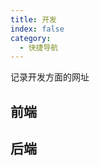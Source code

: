 ```yaml
---
title: 开发
index: false
category:
  - 快捷导航
---
```


记录开发方面的网址
<!-- more -->

## 前端

<div class="vp-card-container">
  <VPCard
    title="Vue"
    desc="易学易用，性能出色，适用场景丰富的 Web 前端框架。"
    logo="https://cn.vuejs.org/logo.svg"
    link="https://cn.vuejs.org"
  />
  <VPCard
    title="Nodejs"
    desc="Node.js 是一个基于 Chrome V8 引擎的 JavaScript 运行环境。Node.js 使用了一个事件驱动、非阻塞式 I/O 的模型，使其轻量又高效。Node.js 的包管理器 npm，是全球最大的开源库生态系统。"
    logo="https://img.nodejs.cn/favicon.png"
    link="https://nodejs.cn"
  />
  <VPCard
    title="ElementUI"
    desc="Vue页面开发脚手架"
    logo="https://element-plus.org/images/element-plus-logo-small.svg"
    link="https://element-plus.org/zh-CN/#/zh-CN"
  />
  <VPCard
    title="EleAdmin"
    desc="通用型后台管理模板，界面美观、开箱即用"
    logo="https://eleadmin.com/assets/images/logo.svg"
    link="https://eleadmin.com"
  />
  <VPCard
    title="Ant Design"
    desc="助力设计开发者「更灵活」地搭建出「更美」的产品，让用户「快乐工作」"
    logo="https://gw.alipayobjects.com/zos/rmsportal/KDpgvguMpGfqaHPjicRK.svg"
    link="https://ant-design.antgroup.com/index-cn"
  />
  <VPCard
    title="Layui"
    desc="一套开源免费的 Web UI 组件库。采用自身极简的轻量级模块化规范，并遵循原生 HTML/CSS/JS 的开发模式，极易上手，开箱即用。非常适合网页界面的快速构建。"
    logo="https://res.layui.dev/static/images/layui/logo.png"
    link="https://layui.dev"
  />
  <VPCard
    title="Vben Admin"
    desc="Vben Admin & 企业级管理系统框架"
    logo="https://unpkg.com/@vbenjs/static-source@0.1.7/source/logo-v1.webp"
    link="https://doc.vben.pro"
  />
  <VPCard
    title="ECharts"
    desc="一款基于JavaScript的数据可视化图表库，提供直观，生动，可交互，可个性化定制的数据可视化图表。"
    logo="https://echarts.js.cn/zh/images/favicon.png"
    link="https://echarts.js.cn/zh/index.html"
  />
  <VPCard
    title="uni-app"
    desc="用 Vue.js 开发所有前端应用的框架，开发者编写一套代码，可发布到iOS、Android、Web（响应式）、以及各种小程序（微信/支付宝/百度/头条/飞书/QQ/快手/钉钉/淘宝）、快应用等多个平台"
    logo="https://qiniu-web-assets.dcloud.net.cn/unidoc/zh/icon.png"
    link="https://uniapp.dcloud.net.cn"
  />
  <VPCard
    title="uView"
    desc="是uni-app生态最优秀的UI框架，全面的组件和便捷的工具会让您信手拈来，如鱼得水"
    logo="https://v1.uviewui.com/common/logo.png"
    link="https://uviewui.com"
  />
  <VPCard
    title="wangEditor"
    desc="开源 Web 富文本编辑器，开箱即用，配置简单"
    logo="https://www.wangeditor.com/image/logo.png"
    link="https://www.wangeditor.com"
  />
  <VPCard
    title="Animate.css"
    desc="Animate.css is a library of ready-to-use, cross-browser animations for you to use in your projects. Great for emphasis, home pages, sliders, and attention-guiding hints."
    logo="https://animate.style/img/favicon.ico"
    link="https://animate.style"
  />
  <VPCard
    title="VuePress"
    desc="Vue 驱动的静态网站生成器"
    logo="https://vuepress.vuejs.org/images/hero.png"
    link="https://vuepress.vuejs.org/zh/"
  />
  <VPCard
    title="Theme Hope"
    desc="一个具有强大功能的 vuepress 主题"
    logo="https://theme-hope-assets.vuejs.press/logo.svg"
    link="https://theme-hope.vuejs.press/zh/"
  />
</div>

## 后端

<div class="vp-card-container">
  <VPCard
    title="Spring"
    desc="Level up your Java code and explore what Spring can do for you."
    logo="https://spring.io/icons/icon-144x144.png"
    link="https://spring.io/"
  />
  <VPCard
    title="Spring中文网"
    desc="spring中文网为开发者提供 spring、spring-boot、spring-data、spring-security、spring-cloud 等框架的官方中文文档以及前沿新闻资讯和优质的技术教程。"
    logo="https://springdoc.cn/favicon.ico"
    link="https://springdoc.cn/"
  />
  <VPCard
    title="Spring Cloud中文网"
    desc="Spring Cloud官方文档中文版"
    logo="https://www.springcloud.cc/images/favicon.png"
    link="https://www.springcloud.cc/"
  />
  <VPCard
    title="MySQL"
    desc="MySQL数据库"
    logo="https://labs.mysql.com/common/logos/mysql-logo.svg"
    link="https://www.mysql.com/"
  />
  <VPCard
    title="PostgreSQL"
    desc="The official site for PostgreSQL, the world's most advanced open source database"
    logo="https://www.postgresql.org/media/img/about/press/elephant.png"
    link="https://www.postgresql.org/"
  />
  <VPCard
    title="Oracle"
    desc="Oracle offers a comprehensive and fully integrated stack of cloud applications and cloud platform services."
    logo="https://www.oracle.com/favicon.ico"
    link="https://www.oracle.com/"
  />
  <VPCard
    title="Nginx"
    desc="一款 HTTP Web 服务器, 反向代理, 内容缓存, 负载均衡器, TCP/UDP 代理服务器,和邮件代理服务器"
    logo="https://nginx.p2hp.com/img/njs_logo.svg"
    link="https://nginx.p2hp.com/index.html"
  />
  <VPCard
    title="Tomcat"
    desc="The Apache Tomcat® software is an open source implementation of the Jakarta Servlet, Jakarta Pages, Jakarta Expression Language, Jakarta WebSocket, Jakarta Annotations and Jakarta Authentication specifications. These specifications are part of the Jakarta EE platform."
    logo="https://tomcat.p2hp.com/res/images/tomcat.png"
    link="https://tomcat.p2hp.com/"
  />
  <VPCard
    title="Redis"
    desc="Redis是一个开源（BSD许可），内存存储的数据结构服务器，可用作数据库，高速缓存和消息队列代理。"
    logo="https://www.redis.net.cn/Application/Home/View/Public/img/icon.png"
    link="https://www.redis.net.cn/"
  />
  <VPCard
    title="Redisson"
    desc="Valkey & Redis Java Client Real-Time Data Platform"
    logo="https://cdn.redisson.org/assets/img/favicons/favicon.ico"
    link="https://redisson.org/ "
  />
  <VPCard
    title="Maven"
    desc="Apache Maven 是一个软件项目管理和理解工具。基于项目对象模型 (POM) 的概念，Maven 可以通过中央信息来管理项目的构建、报告和文档."
    logo="https://maven.p2hp.com/images/maven-logo-black-on-white.png"
    link="https://maven.p2hp.com/"
  />
  <VPCard
    title="Nacos"
    desc="Nacos 提供动态服务发现、配置和管理，助力用户在私有云、混合云、公有云等环境中快速构建和交付微服务平台，提升业务复用和创新交付速度，为用户赢得市场竞争力。"
    logo="https://nacos.io/favicon.ico"
    link="https://nacos.io/"
  />
  <VPCard
    title="Dubbo"
    desc="Apache Dubbo 官网"
    logo="https://cn.dubbo.apache.org/imgs/nav_logo2.png"
    link="https://cn.dubbo.apache.org/zh-cn/"
  />
  <VPCard
    title="Seata"
    desc="Apache Seata(incubating) 是一款开源的分布式事务解决方案，致力于在微服务架构下提供高性能和简单易用的分布式事务服务。"
    logo="https://seata.apache.org/zh-cn/img/seata_logo_small.jpeg"
    link="https://seata.apache.org/zh-cn/"
  />
  <VPCard
    title="Sentinel"
    desc="面向分布式、多语言异构化服务架构的流量治理组件"
    logo="https://sentinelguard.io/img/sentinel.ico"
    link="https://sentinelguard.io/zh-cn/"
  />
  <VPCard
    title="RocketMQ"
    desc="Apache RocketMQ是一款云原生的统一消息引擎，能够同时支持“消息、事件、流”一体化场景，也能支持物联网场景，实现端云一体化。"
    logo="https://rocketmq.io/img/favicon.ico"
    link="https://rocketmq.io/"
  />
  <VPCard
    title="Kafka"
    desc="Apache Kafka 是一个开源分布式事件流平台，已被数千家公司用于高性能数据管道、流分析、数据集成和关键任务应用程序."
    logo="https://kafka.p2hp.com/logos/kafka_logo--simple.png"
    link="https://kafka.p2hp.com/"
  />
  <VPCard
    title="Zookeeper"
    desc="Apache ZooKeeper is an effort to develop and maintain an open-source server which enables highly reliable distributed coordination."
    logo="https://zookeeper.apache.org/images/zookeeper_small.gif"
    link="https://zookeeper.apache.org/"
  />
  <VPCard
    title="Elasticsearch"
    desc="Elasticsearch 是一个开源的分布式 RESTful 搜索和分析引擎、可扩展的数据存储和向量数据库，能够解决不断涌现出的各种用例。"
    logo="https://www.elastic.co/favicon.ico"
    link="https://www.elastic.co/cn/elasticsearch"
  />
  <VPCard
    title="Activiti"
    desc="Helping businesses solve automation challenges in distributed, highly-scalable and cost effective infrastructures."
    logo="https://www.activiti.org/favicon.ico"
    link="https://www.activiti.org/"
  />
  <VPCard
    title="MyBatis"
    desc="MyBatis 是一款优秀的持久层框架，它支持自定义 SQL、存储过程以及高级映射"
    logo="https://mybatis.org/images/mybatis-logo.png"
    link="https://mybatis.p2hp.com/"
  />
  <VPCard
    title="MyBatis-Plus"
    desc="为简化开发而生"
    logo="https://mybatis.plus/favicon.ico"
    link="https://mybatis.plus/"
  />
  <VPCard
    title="Apache POI"
    desc="Apache POI™ - the Java API for Microsoft Documents"
    logo="https://poi.apache.org/images/favicon.ico"
    link="https://poi.apache.org/"
  />
  <VPCard
    title="XXL-JOB"
    desc="XXL-JOB是一个轻量级分布式任务调度平台，其核心设计目标是开发迅速、学习简单、轻量级、易扩展。现已开放源代码并接入多家公司线上产品线，开箱即用。"
    logo="https://www.xuxueli.com/doc/static/xxl-job/images/xxl-logo.jpg"
    link="https://www.xuxueli.com/xxl-job/"
  />
  <VPCard
    title="Poi-tl"
    desc="word模板引擎"
    logo="http://deepoove.com/favicon.ico"
    link="https://deepoove.com/poi-tl/"
  />
  <VPCard
    title="Hutool"
    desc="Hutool是一个功能丰富且易用的Java工具库，封装的工具涵盖了字符串、数字、集合、编码、日期、文件、IO、加密、数据库JDBC、JSON、HTTP客户端等一系列操作。"
    logo="https://www.hutool.cn/favicon.ico"
    link="https://www.hutool.cn/"
  />
  <VPCard
    title="ONLYOFFICE"
    desc="ONLYOFFICE是一个在线办公套件，是集合管理文档、项目、团队和客户关系等多种功能为一体的协作平台。"
    logo="https://static-www.onlyoffice.com/v9.5.0/images/favicons01/favicon32.png"
    link="https://www.onlyoffice.com/zh/"
  />
  <VPCard
    title="Spire.Office"
    desc="创建、编辑、转换和打印 Office：Excel (xls,xlsx), Word (doc,docx), PowerPoint, PDF 及 Barcode "
    logo="https://www.e-iceblue.cn/templates/purityfx/favicon.ico"
    link="https://www.e-iceblue.cn/"
  />
  <VPCard
    title="若依"
    desc="若依基于SpringBoot2.0的权限管理系统 易读易懂、界面简洁美观，文档齐全。核心技术采用SpringBoot、MyBatis、Shiro、Thymeleaf、Bootstrap、Vue没有任何其它重度依赖。直接运行即可用"
    logo="https://www.ruoyi.vip/images/favicon.ico"
    link="https://www.ruoyi.vip/"
  />
  <VPCard
    title="铜锁"
    desc="现代密码学算法和安全通信协议的开源基础密码库"
    logo="https://www.tongsuo.net/img/logo-white.png"
    link="https://www.tongsuo.net/"
  />
  <VPCard
    title="JavaFX"
    desc="JavaFX 是一个开源的下一代客户端应用平台，适用于基于Java构建的桌面、移动端和嵌入式系统。 它是许多个人和公司的共同努力的成果，目的是为开发丰富的客户端应用提供一个现代、高效、功能齐全的工具包。"
    logo="https://openjfx.cn/favicon.ico"
    link="https://openjfx.cn/"
  />
  <VPCard
    title="ELADMIN"
    desc="一个简单且易上手的 Spring boot 后台管理框架"
    logo="https://eladmin.vip/logo/small.png"
    link="https://eladmin.vip/"
  />
  <VPCard
    title="Github"
    desc="GitHub is where people build software. More than 150 million people use GitHub to discover, fork, and contribute to over 420 million projects."
    logo="https://github.githubassets.com/assets/apple-touch-icon-144x144-b882e354c005.png"
    link="https://github.com/"
  />
  <VPCard
    title="Gitee"
    desc="面向企业提供一站式研发管理解决方案，包括代码管理、项目管理、文档协作、测试管理、CICD、效能度量等多个模块，支持SaaS、私有化等多种部署方式，帮助企业有序规划和管理研发过程，提升研发效率和质量。"
    logo="https://gitee.com/favicon.ico"
    link="https://gitee.com/"
  />
</div>
